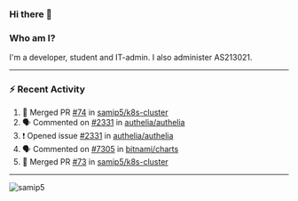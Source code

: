 ### Hi there 👋

### Who am I?
I'm a developer, student and IT-admin. I also administer AS213021.

---
### :zap: Recent Activity
<!--START_SECTION:activity-->
1. 🎉 Merged PR [#74](https://github.com/samip5/k8s-cluster/pull/74) in [samip5/k8s-cluster](https://github.com/samip5/k8s-cluster)
2. 🗣 Commented on [#2331](https://github.com/authelia/authelia/issues/2331) in [authelia/authelia](https://github.com/authelia/authelia)
3. ❗️ Opened issue [#2331](https://github.com/authelia/authelia/issues/2331) in [authelia/authelia](https://github.com/authelia/authelia)
4. 🗣 Commented on [#7305](https://github.com/bitnami/charts/issues/7305) in [bitnami/charts](https://github.com/bitnami/charts)
5. 🎉 Merged PR [#73](https://github.com/samip5/k8s-cluster/pull/73) in [samip5/k8s-cluster](https://github.com/samip5/k8s-cluster)
<!--END_SECTION:activity-->
---

<img align="center" src="https://github-readme-stats.vercel.app/api?username=samip5&show_icons=true" alt="samip5" />
